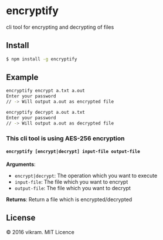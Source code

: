 # encryptify
cli tool for encrypting and decrypting of files

## Install

```sh
$ npm install -g encryptify
```

## Example

```sh
encryptify encrypt a.txt a.out
Enter your password
// -> Will output a.out as encrypted file

encryptify decrypt a.out a.txt
Enter your password
// -> Will output a.out as decrypted file
```

### This cli tool is using AES-256 encryption

#### `encryptify [encrypt|decrypt] input-file output-file`

**Arguments**:
- `encrypt|decrypt`: The operation which you want to execute
- `input-file`: The file which you want to encrypt
- `output-file`: The file which you want to decrypt

**Returns**: Return a file which is encrypted/decrypted

## License

&copy; 2016 vikram. MIT Licence
